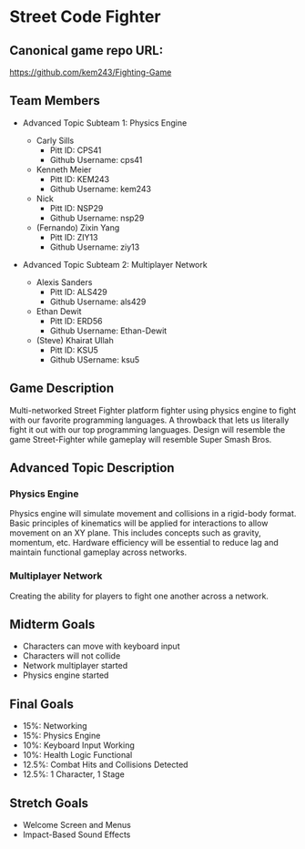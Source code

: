 # Street Code Fighter

## Canonical game repo URL:

https://github.com/kem243/Fighting-Game

## Team Members
* Advanced Topic Subteam 1: Physics Engine

	* Carly Sills
		* Pitt ID: CPS41
		* Github Username: cps41
	* Kenneth Meier
		* Pitt ID: KEM243
		* Github Username: kem243
	* Nick
		* Pitt ID: NSP29
		* Github Username: nsp29
	* (Fernando) Zixin Yang
		* Pitt ID: ZIY13
		* Github Username: ziy13

* Advanced Topic Subteam 2: Multiplayer Network

	* Alexis Sanders
		* Pitt ID: ALS429
		* Github Username: als429
	* Ethan Dewit
		* Pitt ID: ERD56
		* Github Username: Ethan-Dewit
	* (Steve) Khairat Ullah
		* Pitt ID: KSU5
		* Github USername: ksu5

## Game Description

Multi-networked Street Fighter platform fighter using physics engine to fight with our favorite programming languages. A throwback that lets us literally fight it out with our top programming languages. Design will resemble the game Street-Fighter while gameplay will resemble Super Smash Bros.

## Advanced Topic Description

### Physics Engine

Physics engine will simulate movement and collisions in a rigid-body format. Basic principles of kinematics will be applied for interactions to allow movement on an XY plane. This includes concepts such as gravity, momentum, etc. Hardware efficiency will be essential to reduce lag and maintain functional gameplay across networks.
    
### Multiplayer Network

Creating the ability for players to fight one another across a network. 

## Midterm Goals

* Characters can move with keyboard input
* Characters will not collide
* Network multiplayer started
* Physics engine started

## Final Goals

* 15%: Networking
* 15%: Physics Engine
* 10%: Keyboard Input Working
* 10%: Health Logic Functional
* 12.5%: Combat Hits and Collisions Detected
* 12.5%: 1 Character, 1 Stage

## Stretch Goals

* Welcome Screen and Menus
* Impact-Based Sound Effects
